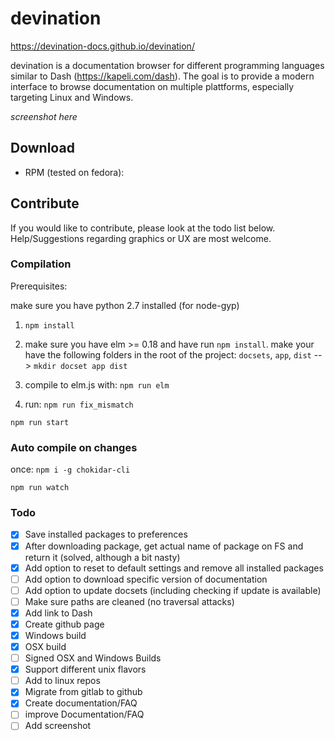 # devination

https://devination-docs.github.io/devination/

devination is a documentation browser for different programming languages similar to Dash (https://kapeli.com/dash). 
The goal is to provide a modern interface to browse documentation on multiple plattforms, 
especially targeting Linux and Windows.

_screenshot here_

## Download
 - RPM (tested on fedora): 

## Contribute

If you would like to contribute, please look at the todo list below. 
Help/Suggestions regarding graphics or UX are most welcome.

### Compilation

Prerequisites:

make sure you have python 2.7 installed (for node-gyp)

1. `npm install` 

2. make sure you have elm >= 0.18 and have run `npm install`. 
make your have the following folders in the root of the project: 
`docsets`, `app`, `dist` --> `mkdir docset app dist`

3. compile to elm.js with: 
`npm run elm`

4. run:
`npm run fix_mismatch`

`npm run start`

### Auto compile on changes
once: `npm i -g chokidar-cli`

`npm run watch`

### Todo

- [x] Save installed packages to preferences
- [X] After downloading package, get actual name of package on FS and return it (solved, although a bit nasty)
- [x] Add option to reset to default settings and remove all installed packages
- [ ] Add option to download specific version of documentation
- [ ] Add option to update docsets (including checking if update is available)
- [ ] Make sure paths are cleaned (no traversal attacks)
- [X] Add link to Dash
- [x] Create github page
- [X] Windows build
- [X] OSX build
- [ ] Signed OSX and Windows Builds
- [X] Support different unix flavors
- [ ] Add to linux repos
- [X] Migrate from gitlab to github
- [X] Create documentation/FAQ
- [ ] improve Documentation/FAQ
- [ ] Add screenshot
